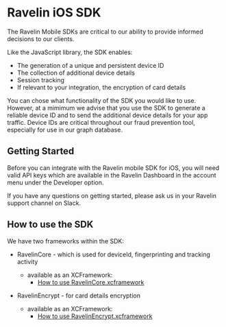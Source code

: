 # Ravelin iOS SDK

The Ravelin Mobile SDKs are critical to our ability to provide informed decisions to our clients. 

Like the JavaScript library, the SDK enables:

* The generation of a unique and persistent device ID
* The collection of additional device details
* Session tracking 
* If relevant to your integration, the encryption of card details 

You can chose what functionality of the SDK you would like to use. However, at a mimimum we advise that you use the SDK to generate a reliable device ID and to send the additional device details for your app traffic. Device IDs are critical throughout our fraud prevention tool, especially for use in our graph database.  

## Getting Started

Before you can integrate with the Ravelin mobile SDK for iOS, you will need valid API keys which are available in the Ravelin Dashboard in the account menu under the Developer option.

If you have any questions on getting started, please ask us in your Ravelin support channel on Slack.

## How to use the SDK

We have two frameworks within the SDK:
* RavelinCore - which is used for deviceId, fingerprinting and tracking activity
    * available as an XCFramework:
        - [How to use RavelinCore.xcframework](https://github.com/unravelin/ravelin-core-ios-xcframework-demo/blob/main/README.md)
        
* RavelinEncrypt - for card details encryption
     * available as an XCFramework:
        - [How to use RavelinEncrypt.xcframework](https://github.com/unravelin/ravelin-encrypt-ios-xcframework-demo/blob/main/README.md)

